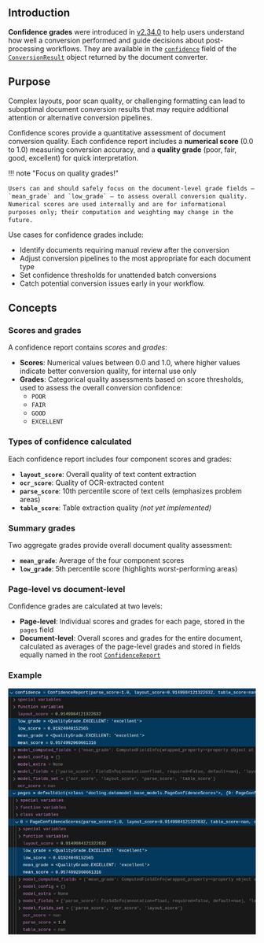 ## Introduction

**Confidence grades** were introduced in [v2.34.0](https://github.com/docling-project/docling/releases/tag/v2.34.0) to help users understand how well a conversion performed and guide decisions about post-processing workflows. They are available in the [`confidence`](../../reference/document_converter/#docling.document_converter.ConversionResult.confidence) field of the [`ConversionResult`](../../reference/document_converter/#docling.document_converter.ConversionResult) object returned by the document converter.

## Purpose

Complex layouts, poor scan quality, or challenging formatting can lead to suboptimal document conversion results that may require additional attention or alternative conversion pipelines.

Confidence scores provide a quantitative assessment of document conversion quality. Each confidence report includes a **numerical score** (0.0 to 1.0) measuring conversion accuracy, and a **quality grade** (poor, fair, good, excellent) for quick interpretation.

!!! note "Focus on quality grades!"

    Users can and should safely focus on the document-level grade fields — `mean_grade` and `low_grade` — to assess overall conversion quality. Numerical scores are used internally and are for informational purposes only; their computation and weighting may change in the future.

Use cases for confidence grades include:

- Identify documents requiring manual review after the conversion
- Adjust conversion pipelines to the most appropriate for each document type
- Set confidence thresholds for unattended batch conversions
- Catch potential conversion issues early in your workflow.

## Concepts

### Scores and grades

A confidence report contains *scores* and *grades*:

- **Scores**: Numerical values between 0.0 and 1.0, where higher values indicate better conversion quality, for internal use only
- **Grades**: Categorical quality assessments based on score thresholds, used to assess the overall conversion confidence:
  - `POOR`
  - `FAIR`
  - `GOOD`
  - `EXCELLENT`

### Types of confidence calculated

Each confidence report includes four component scores and grades:

- **`layout_score`**: Overall quality of text content extraction
- **`ocr_score`**: Quality of OCR-extracted content
- **`parse_score`**: 10th percentile score of text cells (emphasizes problem areas)
- **`table_score`**: Table extraction quality *(not yet implemented)*

### Summary grades

Two aggregate grades provide overall document quality assessment:

- **`mean_grade`**: Average of the four component scores
- **`low_grade`**: 5th percentile score (highlights worst-performing areas)

### Page-level vs document-level

Confidence grades are calculated at two levels:

- **Page-level**: Individual scores and grades for each page, stored in the `pages` field
- **Document-level**: Overall scores and grades for the entire document, calculated as averages of the page-level grades and stored in fields equally named in the root [`ConfidenceReport`](h../../reference/document_converter/#docling.document_converter.ConversionResult.confidence)

### Example

![confidence_scores](../assets/confidence_scores.png)

